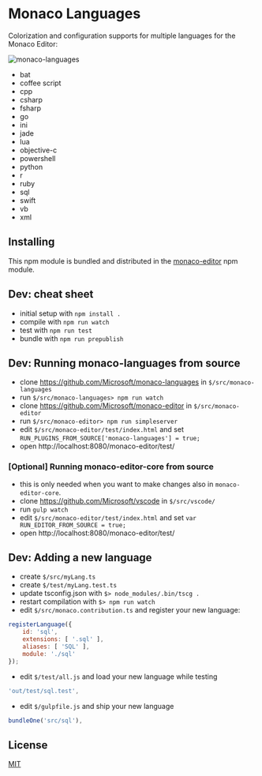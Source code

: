 # Monaco Languages

Colorization and configuration supports for multiple languages for the Monaco Editor:

![monaco-languages](https://cloud.githubusercontent.com/assets/5047891/15938606/1fd4bac6-2e74-11e6-8839-d455da8bc8a7.gif)

* bat
* coffee script
* cpp
* csharp
* fsharp
* go
* ini
* jade
* lua
* objective-c
* powershell
* python
* r
* ruby
* sql
* swift
* vb
* xml

## Installing

This npm module is bundled and distributed in the [monaco-editor](https://www.npmjs.com/package/monaco-editor) npm module.

## Dev: cheat sheet

* initial setup with `npm install .`
* compile with `npm run watch`
* test with `npm run test`
* bundle with `npm run prepublish`

## Dev: Running monaco-languages from source

* clone https://github.com/Microsoft/monaco-languages in `$/src/monaco-languages`
* run `$/src/monaco-languages> npm run watch`
* clone https://github.com/Microsoft/monaco-editor in `$/src/monaco-editor`
* run `$/src/monaco-editor> npm run simpleserver`
* edit `$/src/monaco-editor/test/index.html` and set `RUN_PLUGINS_FROM_SOURCE['monaco-languages'] = true;`
* open http://localhost:8080/monaco-editor/test/

### [Optional] Running monaco-editor-core from source

* this is only needed when you want to make changes also in `monaco-editor-core`.
* clone https://github.com/Microsoft/vscode in `$/src/vscode/`
* run `gulp watch`
* edit `$/src/monaco-editor/test/index.html` and set `var RUN_EDITOR_FROM_SOURCE = true;`
* open http://localhost:8080/monaco-editor/test/

## Dev: Adding a new language

* create `$/src/myLang.ts`
* create `$/test/myLang.test.ts`
* update tsconfig.json with `$> node_modules/.bin/tscg .`
* restart compilation with `$> npm run watch`
* edit `$/src/monaco.contribution.ts` and register your new language:
```js
registerLanguage({
	id: 'sql',
	extensions: [ '.sql' ],
	aliases: [ 'SQL' ],
	module: './sql'
});
```
* edit `$/test/all.js` and load your new language while testing
```js
'out/test/sql.test',
```
* edit `$/gulpfile.js` and ship your new language
```js
bundleOne('src/sql'),
```


## License
[MIT](https://github.com/Microsoft/monaco-languages/blob/master/LICENSE.md)
